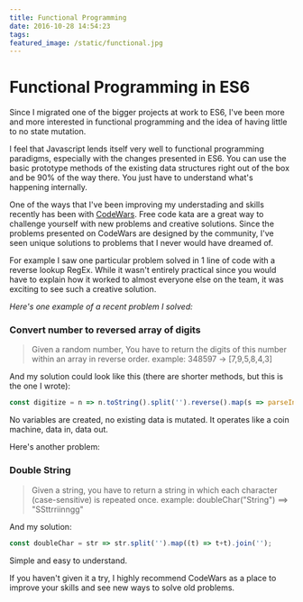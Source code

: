 ```yaml
---
title: Functional Programming
date: 2016-10-28 14:54:23
tags:
featured_image: /static/functional.jpg
---
```


# Functional Programming in ES6

Since I migrated one of the bigger projects at work to ES6, I've been more and more interested in functional programming and the idea of having little to no state mutation.

I feel that Javascript lends itself very well to functional programming paradigms, especially with the changes presented in ES6. You can use the basic prototype methods of the existing data structures right out of the box and be 90% of the way there. You just have to understand what's happening internally.

One of the ways that I've been improving my understading and skills recently has been with [CodeWars](https://www.codewars.com). Free code kata are a great way to challenge yourself with new problems and creative solutions. Since the problems presented on CodeWars are designed by the community, I've seen unique solutions to problems that I never would have dreamed of.

For example I saw one particular problem solved in 1 line of code with a reverse lookup RegEx. While it wasn't entirely practical since you would have to explain how it worked to almost everyone else on the team, it was exciting to see such a creative solution.

_Here's one example of a recent problem I solved:_


### Convert number to reversed array of digits
<blockquote>Given a random number, You have to return the digits of this number within an array in reverse order.
example: 348597 -> [7,9,5,8,4,3]</blockquote>


And my solution could look like this (there are shorter methods, but this is the one I wrote):

```js
const digitize = n => n.toString().split('').reverse().map(s => parseInt(s));
```


No variables are created, no existing data is mutated. It operates like a coin machine, data in, data out.



Here's another problem:

### Double String

<blockquote>Given a string, you have to return a string in which each character (case-sensitive) is repeated once.
example: doubleChar("String") ==> "SSttrriinngg"</blockquote>

And my solution:

```js
const doubleChar = str => str.split('').map((t) => t+t).join('');
```


Simple and easy to understand.

If you haven't given it a try, I highly recommend CodeWars as a place to improve your skills and see new ways to solve old problems.
